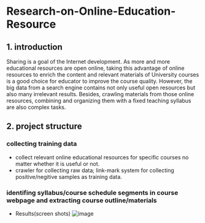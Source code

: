 # Research-on-Online-Education-Resource
## 1. introduction
Sharing is a goal of the Internet development. As more and more educational resources are open online, taking this advantage of online resources to enrich the content and relevant materials of University courses is a good choice for educator to improve the course quality. However, the big data from a search engine contains not only useful open resources but also many irrelevant results. Besides, crawling materials from those online resources, combining and organizing them with a fixed teaching syllabus are also complex tasks.
## 2. project structure
### collecting training data
- collect relevant online educational resources for specific courses no matter whether it is useful or not.
- crawler for collecting raw data; link-mark system for collecting positive/negitive samples as training data.

### identifing syllabus/course schedule segments in course webpage and extracting course outline/materials
- Results(screen shots)
 ![image](https://github.com/jzhao891/Research-on-Online-Education-Resource/blob/master/img/Snip20160917_20.png)
 
